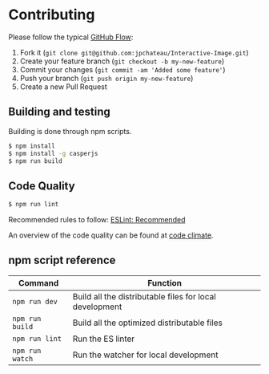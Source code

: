 # Contributing

Please follow the typical [GitHub Flow](https://guides.github.com/introduction/flow/):

1. Fork it (`git clone git@github.com:jpchateau/Interactive-Image.git`)
2. Create your feature branch (`git checkout -b my-new-feature`)
3. Commit your changes (`git commit -am 'Added some feature'`)
4. Push your branch (`git push origin my-new-feature`)
5. Create a new Pull Request

## Building and testing

Building is done through npm scripts.

```sh
$ npm install
$ npm install -g casperjs
$ npm run build
```

## Code Quality

```sh
$ npm run lint
```

Recommended rules to follow: [ESLint: Recommended](https://eslint.org/docs/rules/)

An overview of the code quality can be found at [code climate](https://codeclimate.com/github/jpchateau/Interactive-Image).

## npm script reference

| Command          | Function                                                |
|------------------|---------------------------------------------------------|
| `npm run dev`    | Build all the distributable files for local development |
| `npm run build`  | Build all the optimized distributable files             |
| `npm run lint`   | Run the ES linter                                       |
| `npm run watch`  | Run the watcher for local development                   |